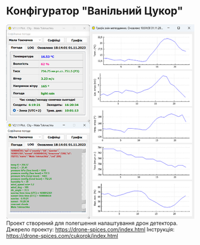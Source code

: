 # Конфігуратор "Ванільний Цукор"
![Image alt](https://github.com/centroparotjag/Sofia-weather-QT/raw/master/image/image_V2.png)
Проект створений для полегшення налаштування дрон детектора. 
Джерело проекту: https://drone-spices.com/index.html
Інструкція: https://drone-spices.com/cukorok/index.html
